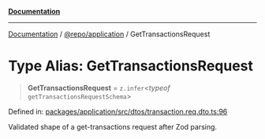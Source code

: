 [**Documentation**](../../../README.md)

***

[Documentation](../../../README.md) / [@repo/application](../README.md) / GetTransactionsRequest

# Type Alias: GetTransactionsRequest

> **GetTransactionsRequest** = `z.infer`\<*typeof* `getTransactionsRequestSchema`\>

Defined in: [packages/application/src/dtos/transaction.req.dto.ts:96](https://github.com/o3osatoshi/experiment/blob/54ab00df974a3e9f8283fbcd8c611ed1e0274132/packages/application/src/dtos/transaction.req.dto.ts#L96)

Validated shape of a get-transactions request after Zod parsing.

